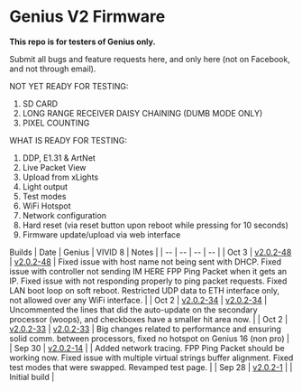 # Genius V2 Firmware

**This repo is for testers of Genius only.**

Submit all bugs and feature requests here, and only here (not on Facebook, and not through email).

NOT YET READY FOR TESTING:
1. SD CARD
2. LONG RANGE RECEIVER DAISY CHAINING (DUMB MODE ONLY)
3. PIXEL COUNTING

WHAT IS READY FOR TESTING:

1. DDP, E1.31 & ArtNet
2. Live Packet View
3. Upload from xLights
4. Light output
5. Test modes
6. WiFi Hotspot
7. Network configuration
8. Hard reset (via reset button upon reboot while pressing for 10 seconds)
9. Firmware update/upload via web interface

Builds
| Date | Genius | VIVID 8 | Notes |
| -- | -- | -- | -- |
| Oct 3 | [v2.0.2-48](https://github.com/experiencelights/geniusfw2025/raw/refs/heads/main/Genius_PRO_Controller_16_ota_firmware_2.0.2-48.bin) | [v2.0.2-48](https://github.com/experiencelights/geniusfw2025/raw/refs/heads/main/VIVID_8_ota_firmware_2.0.2-48.bin) | Fixed issue with host name not being sent with DHCP. Fixed issue with controller not sending IM HERE FPP Ping Packet when it gets an IP. Fixed issue with not responding properly to ping packet requests.  Fixed LAN boot loop on soft reboot. Restricted UDP data to ETH interface only, not allowed over any WiFi interface. |
| Oct 2 | [v2.0.2-34](https://github.com/experiencelights/geniusfw2025/raw/refs/heads/main/Genius_PRO_Controller_16_ota_firmware_2.0.2-34.bin) | [v2.0.2-34](https://github.com/experiencelights/geniusfw2025/raw/refs/heads/main/VIVID_8_ota_firmware_2.0.2-34.bin) | Uncommented the lines that did the auto-update on the secondary processor (woops), and checkboxes have a smaller hit area now. |
| Oct 2 | [v2.0.2-33](https://github.com/experiencelights/geniusfw2025/raw/refs/heads/main/Genius_PRO_Controller_16_ota_firmware_2.0.2-33.bin) | [v2.0.2-33](https://github.com/experiencelights/geniusfw2025/raw/refs/heads/main/VIVID_8_ota_firmware_2.0.2-33.bin) | Big changes related to performance and ensuring solid comm. between processors, fixed no hotspot on Genius 16 (non pro) |
| Sep 30 | [v2.0.2-14](https://github.com/experiencelights/geniusfw2025/raw/refs/heads/main/Genius_PRO_Controller_16_ota_firmware_2.0.2-14.bin) |  | Added network tracing. FPP Ping Packet should be working now. Fixed issue with multiple virtual strings buffer alignment. Fixed test modes that were swapped. Revamped test page. |
| Sep 28 | [v2.0.2-1](https://github.com/experiencelights/geniusfw2025/raw/refs/heads/main/Genius_PRO_Controller_16_ota_firmware_2.0.2-1.bin) |  | Initial build |
